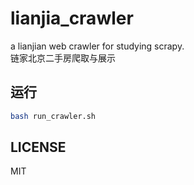 # lianjia_crawler
a lianjian web crawler for studying scrapy.<br>
链家北京二手房爬取与展示

## 运行
``` sh
bash run_crawler.sh
```

## LICENSE
MIT
